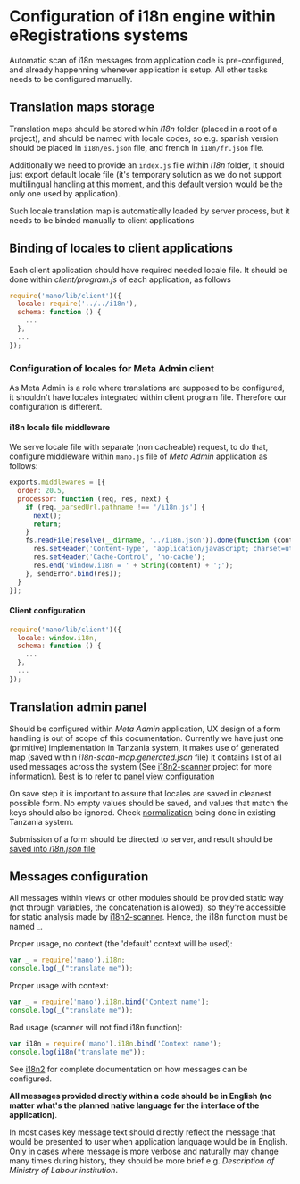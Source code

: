 # Configuration of i18n engine within eRegistrations systems

Automatic scan of i18n messages from application code is pre-configured, and already happenning whenever application is setup. All other tasks needs to be configured manually.

## Translation maps storage

Translation maps should be stored wihin _i18n_ folder (placed in a root of a project), and should be named with locale codes, so e.g. spanish version should be placed in `i18n/es.json` file, and french in `i18n/fr.json` file.

Additionally we need to provide an `index.js` file within _i18n_ folder, it should just export default locale file (it's temporary solution as we do not support multilingual handling at this moment, and this default version would be the only one used by application).

Such locale translation map is automatically loaded by server process, but it needs to be binded manually to client applications

## Binding of locales to client applications

Each client application should have required needed locale file. It should be done within _client/program.js_ of each application, as follows

```javascript
require('mano/lib/client')({
  locale: require('../../i18n'),
  schema: function () {
    ...
  },
  ...
});
```

### Configuration of locales for Meta Admin client

As Meta Admin is a role where translations are supposed to be configured, it shouldn't have locales integrated within client program file. Therefore our configuration is different.

#### i18n locale file middleware

We serve locale file with separate (non cacheable) request, to do that, configure middleware within `mano.js` file of _Meta Admin_ application as follows:

```javascript
exports.middlewares = [{
  order: 20.5,
  processor: function (req, res, next) {
    if (req._parsedUrl.pathname !== '/i18n.js') {
      next();
      return;
    }
    fs.readFile(resolve(__dirname, '../i18n.json')).done(function (content) {
      res.setHeader('Content-Type', 'application/javascript; charset=utf-8');
      res.setHeader('Cache-Control', 'no-cache');
      res.end('window.i18n = ' + String(content) + ';');
    }, sendError.bind(res));
  }
}];
```

#### Client configuration

```javascript
require('mano/lib/client')({
  locale: window.i18n,
  schema: function () {
    ...
  },
  ...
});
```

## Translation admin panel

Should be configured within _Meta Admin_ application, UX design of a form handling is out of scope of this documentation. Currently we have just one (primitive) implementation in Tanzania system, it makes use of generated map (saved within _i18n-scan-map.generated.json_ file) it contains list of all used messages across the system (See [i18n2-scanner](https://github.com/kamsi/i18n2-scanner/) project for more information). Best is to refer to [panel view configuration](https://github.com/egovernment/eregistrations-tanzania/blob/master/view/schema-admin/i18n.js)

On save step it is important to assure that locales are saved in cleanest possible form. No empty values should be saved, and values that match the keys should also be ignored. Check [normalization](https://github.com/egovernment/eregistrations-tanzania/blob/master/schema-admin/controller/save-translations.js#L10-L36) being done in existing Tanzania system.

Submission of a form should be directed to server, and result should be [saved into _i18n.json_ file](https://github.com/egovernment/eregistrations-salvador)

## Messages configuration

All messages within views or other modules should be provided static way (not through variables, the concatenation is allowed), so they're accessible for static analysis made by [i18n2-scanner](https://github.com/kamsi/i18n2-scanner/). Hence, the i18n function must be named _.

Proper usage, no context (the 'default' context will be used):
```javascript
var _ = require('mano').i18n;
console.log(_("translate me"));
```
Proper usage with context:
```javascript
var _ = require('mano').i18n.bind('Context name');
console.log(_("translate me"));
```
Bad usage (scanner will not find i18n function):
```javascript
var i18n = require('mano').i18n.bind('Context name');
console.log(i18n("translate me"));
```

See [i18n2](https://github.com/medikoo/i18n2) for complete documentation on how messages can be configured.

__All messages provided directly within a code should be in English (no matter what's the planned native language for the interface of the application)__.

In most cases key message text should directly reflect the message that would be presented to user when application language would be in English. Only in cases where message is more verbose and naturally may change many times during history, they should be more brief e.g. _Description of Ministry of Labour institution_.
